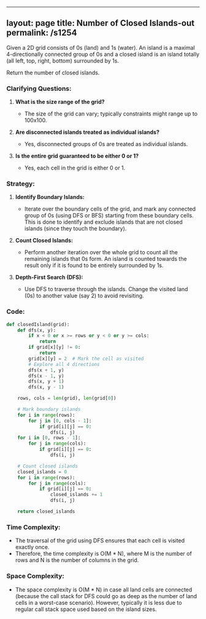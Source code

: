 
---
layout: page
title:  Number of Closed Islands-out
permalink: /s1254
---
Given a 2D grid consists of 0s (land) and 1s (water). An island is a maximal 4-directionally connected group of 0s and a closed island is an island totally (all left, top, right, bottom) surrounded by 1s.

Return the number of closed islands.

### Clarifying Questions:
1. **What is the size range of the grid?**
   - The size of the grid can vary; typically constraints might range up to 100x100.

2. **Are disconnected islands treated as individual islands?**
   - Yes, disconnected groups of 0s are treated as individual islands.

3. **Is the entire grid guaranteed to be either 0 or 1?**
   - Yes, each cell in the grid is either 0 or 1.

### Strategy:
1. **Identify Boundary Islands:**
   - Iterate over the boundary cells of the grid, and mark any connected group of 0s (using DFS or BFS) starting from these boundary cells. This is done to identify and exclude islands that are not closed islands (since they touch the boundary).

2. **Count Closed Islands:**
   - Perform another iteration over the whole grid to count all the remaining islands that 0s form. An island is counted towards the result only if it is found to be entirely surrounded by 1s.

3. **Depth-First Search (DFS):**
   - Use DFS to traverse through the islands. Change the visited land (0s) to another value (say 2) to avoid revisiting.

### Code:
```python
def closedIsland(grid):
    def dfs(x, y):
        if x < 0 or x >= rows or y < 0 or y >= cols:
            return
        if grid[x][y] != 0:
            return
        grid[x][y] = 2  # Mark the cell as visited
        # Explore all 4 directions
        dfs(x + 1, y)
        dfs(x - 1, y)
        dfs(x, y + 1)
        dfs(x, y - 1)

    rows, cols = len(grid), len(grid[0])

    # Mark boundary islands
    for i in range(rows):
        for j in [0, cols - 1]:
            if grid[i][j] == 0:
                dfs(i, j)
    for i in [0, rows - 1]:
        for j in range(cols):
            if grid[i][j] == 0:
                dfs(i, j)

    # Count closed islands
    closed_islands = 0
    for i in range(rows):
        for j in range(cols):
            if grid[i][j] == 0:
                closed_islands += 1
                dfs(i, j)

    return closed_islands
```

### Time Complexity:
- The traversal of the grid using DFS ensures that each cell is visited exactly once. 
- Therefore, the time complexity is O(M * N), where M is the number of rows and N is the number of columns in the grid.

### Space Complexity:
- The space complexity is O(M * N) in case all land cells are connected (because the call stack for DFS could go as deep as the number of land cells in a worst-case scenario). However, typically it is less due to regular call stack space used based on the island sizes.